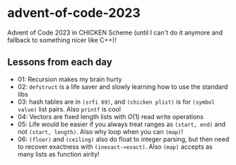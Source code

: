 # advent-of-code-2023

Advent of Code 2023 in CHICKEN Scheme (until I can't do it anymore and fallback to something nicer like C++)!

## Lessons from each day

- 01: Recursion makes my brain hurty
- 02: `defstruct` is a life saver and slowly learning how to use the standard libs
- 03: hash tables are in `(srfi 69)`, and `(chicken plist)` is for `(symbol value)` list pairs. Also `printf` is cool
- 04: Vectors are fixed length lists with $O(1)$ read write operations
- 05: Life would be easier if you always treat ranges as `(start, end)` and not `(start, length)`. Also why loop when you can `(map)`!
- 06: `(floor)` and `(ceiling)` also do float to integer parsing, but then need to recover exactness with `(inexact->exact)`. Also `(map)` accepts as many lists as function airity!
